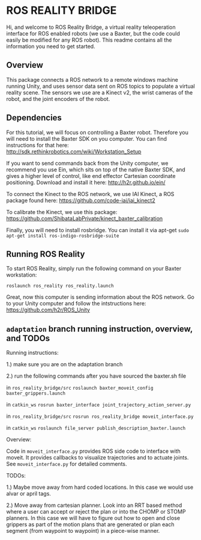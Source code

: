 # ROS REALITY BRIDGE

Hi, and welcome to ROS Reality Bridge, a virtual reality teleoperation interface for ROS enabled robots (we use a Baxter, but the code could easily be modified for any ROS robot). This readme contains all the information you need to get started.

## Overview

This package connects a ROS network to a remote windows machine running Unity, and uses sensor data sent on ROS topics to populate a virtual reality scene. The sensors we use are a Kinect v2, the wrist cameras of the robot, and the joint encoders of the robot.

## Dependencies

For this tutorial, we will focus on controlling a Baxter robot. Therefore you will need to install the Baxter SDK on you computer. You can find instructions for that here: http://sdk.rethinkrobotics.com/wiki/Workstation_Setup

If you want to send commands back from the Unity computer, we recommend you use Ein, which sits on top of the native Baxter SDK, and gives a higher level of control, like end effector Cartesian coordinate positioning. Download and install it here: http://h2r.github.io/ein/

To connect the Kinect to the ROS network, we use IAI Kinect, a ROS package found here: https://github.com/code-iai/iai_kinect2

To calibrate the Kinect, we use this package: https://github.com/ShibataLabPrivate/kinect_baxter_calibration

Finally, you will need to install rosbridge. You can install it via apt-get ```sudo apt-get install ros-indigo-rosbridge-suite```

## Running ROS Reality

To start ROS Reality, simply run the following command on your Baxter workstation:

``roslaunch ros_reality ros_reality.launch``

Great, now this computer is sending information about the ROS network. Go to your Unity computer and follow the intstructions here: https://github.com/h2r/ROS_Unity

## ``adaptation`` branch running instruction, overview, and TODOs

Running instructions:

1.) make sure you are on the adaptation branch

2.) run the following commands after you have sourced the baxter.sh file

in ``ros_reality_bridge/src`` ``roslaunch baxter_moveit_config baxter_grippers.launch``

in ``catkin_ws`` ``rosrun baxter_interface joint_trajectory_action_server.py``

in ``ros_reality_bridge/src`` ``rosrun ros_reality_bridge moveit_interface.py`` 

in ``catkin_ws`` ``roslaunch file_server publish_description_baxter.launch``

Overview:

Code in ``moveit_interface.py`` provides ROS side code to interface with moveit. It provides callbacks to visualize trajectories and to actuate joints. See ``moveit_interface.py`` for detailed comments. 

TODOs:

1.) Maybe move away from hard coded locations. In this case we would use alvar or april tags.

2.) Move away from cartesian planner. Look into an RRT based method where a user can accept or reject the plan or into the CHOMP or STOMP planners. In this case we will have to figure out how to open and close grippers as part of the motion plans that are generated or plan each segment (from waypoint to waypoint) in a piece-wise manner. 








